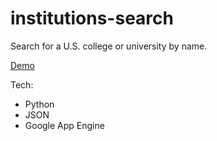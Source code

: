 institutions-search
===================

Search for a U.S. college or university by name.

[Demo](http://institutions-search.appspot.com/?q=florida)

Tech:

-  Python
-  JSON
-  Google App Engine
